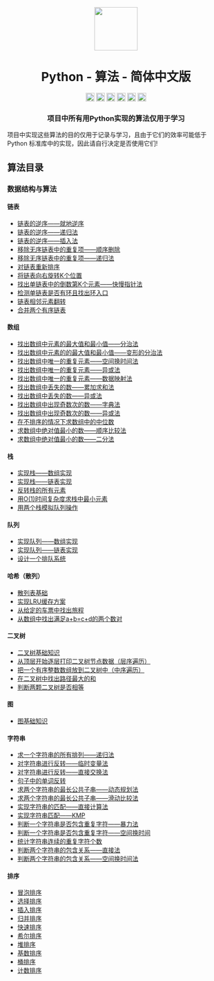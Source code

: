 <div align="center">
<!-- Title: -->
  <a href="https://github.com/TheAlgorithm-SimpleChinese/">
    <img src="https://my-git-hub-1302050737.cos.ap-beijing.myqcloud.com/Profile/plane-1828996.svg" height="100">
  </a>
    <h1><a">Python - 算法</a> - 简体中文版</h1>
<!-- Labels: -->
  <!-- First row: -->
  <a>
    <img src="https://img.shields.io/github/license/hopetree/izone" height="20" alt="Github Ready-to-Code">
  </a>
  <a>
    <img src="https://img.shields.io/pypi/pyversions/Django" height="20" alt="Contributions Welcome">
  </a>
  <a>
    <img src="https://my-git-hub-1302050737.cos.ap-beijing.myqcloud.com/Profile/donate.svg" height="20" alt="Donate">
  </a>
  <img src="https://img.shields.io/github/repo-size/TheAlgorithms/Python.svg?label=Repo%20size&style=flat-square" height="20">
  <a>
    <img src="https://img.shields.io/github/workflow/status/hopetree/izone/Docker%20Image%20CI?logo=github" height="20" alt="Discord chat">
  </a>
  <a>
    <img src="https://img.shields.io/badge/Chat-Gitter-ff69b4.svg?label=Chat&logo=gitter&style=flat-square" height="20" alt="Gitter chat">
  </a>
  <!-- Second row: -->
  <br>
<!-- Short description: -->
  <h3>项目中所有用Python实现的算法仅用于学习</h3>
</div>

项目中实现这些算法的目的仅用于记录与学习，且由于它们的效率可能低于 Python 标准库中的实现，因此请自行决定是否使用它们!

## 算法目录

### 数据结构与算法

#### 链表

* [链表的逆序——就地逆序](https://github.com/TheAlgorithm-SimpleChinese/Python/blob/main/数据结构与算法/链表/链表的逆序_就地逆序.py)
* [链表的逆序——递归法](https://github.com/TheAlgorithm-SimpleChinese/Python/blob/main/数据结构与算法/链表/链表的逆序_递归法.py)
* [链表的逆序——插入法](https://github.com/TheAlgorithm-SimpleChinese/Python/blob/main/数据结构与算法/链表/链表的逆序_插入法.py)
* [移除无序链表中的重复项——顺序删除](https://github.com/TheAlgorithm-SimpleChinese/Python/blob/main/数据结构与算法/链表/移除无序链表中的重复项_顺序删除.py)
* [移除无序链表中的重复项——递归法](https://github.com/TheAlgorithm-SimpleChinese/Python/blob/main/数据结构与算法/链表/移除无序链表中的重复项_递归法.py)
* [对链表重新排序](https://github.com/TheAlgorithm-SimpleChinese/Python/blob/main/数据结构与算法/链表/对链表重新排序.py)
* [将链表向右旋转K个位置](https://github.com/TheAlgorithm-SimpleChinese/Python/blob/main/数据结构与算法/链表/将链表向右旋转K个位置.py)
* [找出单链表中的倒数第K个元素——快慢指针法](https://github.com/TheAlgorithm-SimpleChinese/Python/blob/main/数据结构与算法/链表/找出单链表中的倒数第K个元素_快慢指针法.py)
* [检测单链表是否有环且找出环入口](https://github.com/TheAlgorithm-SimpleChinese/Python/blob/main/数据结构与算法/链表/检测单链表是否有环且找出环入口.py)
* [链表相邻元素翻转](https://github.com/TheAlgorithm-SimpleChinese/Python/blob/main/数据结构与算法/链表/链表相邻元素翻转.py)
* [合并两个有序链表](https://github.com/TheAlgorithm-SimpleChinese/Python/blob/main/数据结构与算法/链表/合并两个有序链表.py)

#### 数组

* [找出数组中元素的最大值和最小值——分治法](https://github.com/TheAlgorithm-SimpleChinese/Python/blob/main/数据结构与算法/数组/找出数组中元素的最大值和最小值_分治法.py)
* [找出数组中元素的的最大值和最小值——变形的分治法](https://github.com/TheAlgorithm-SimpleChinese/Python/blob/main/数据结构与算法/数组/找出数组中元素的的最大值和最小值_变形的分治法.py)
* [找出数组中唯一的重复元素——空间换时间法](https://github.com/TheAlgorithm-SimpleChinese/Python/blob/main/数据结构与算法/数组/找出数组中唯一的重复元素_空间换时间法.py)
* [找出数组中唯一的重复元素——异或法](https://github.com/TheAlgorithm-SimpleChinese/Python/blob/main/数据结构与算法/数组/找出数组中唯一的重复元素_异或法.py)
* [找出数组中唯一的重复元素——数据映射法](https://github.com/TheAlgorithm-SimpleChinese/Python/blob/main/数据结构与算法/数组/找出数组中唯一的重复元素_数据映射法.py)
* [找出数组中丢失的数——累加求和法](https://github.com/TheAlgorithm-SimpleChinese/Python/blob/main/数据结构与算法/数组/找出数组中丢失的数_累加求和法.py)
* [找出数组中丢失的数——异或法](https://github.com/TheAlgorithm-SimpleChinese/Python/blob/main/数据结构与算法/数组/找出数组中丢失的数_异或法.py)
* [找出数组中出现奇数次的数——字典法](https://github.com/TheAlgorithm-SimpleChinese/Python/blob/main/数据结构与算法/数组/找出数组中出现奇数次的数_字典法.py)
* [找出数组中出现奇数次的数——异或法](https://github.com/TheAlgorithm-SimpleChinese/Python/blob/main/数据结构与算法/数组/找出数组中出现奇数次的数_异或法.py)
* [在不排序的情况下求数组中的中位数](https://github.com/TheAlgorithm-SimpleChinese/Python/blob/main/数据结构与算法/数组/在不排序的情况下求数组中的中位数.py)
* [求数组中绝对值最小的数——顺序比较法](https://github.com/TheAlgorithm-SimpleChinese/Python/blob/main/数据结构与算法/数组/求数组中绝对值最小的数_顺序比较法.py)
* [求数组中绝对值最小的数——二分法](https://github.com/TheAlgorithm-SimpleChinese/Python/blob/main/数据结构与算法/数组/求数组中绝对值最小的数_二分法.py)

#### 栈

* [实现栈——数组实现](https://github.com/TheAlgorithm-SimpleChinese/Python/blob/main/数据结构与算法/栈/实现栈_数组实现.py)
* [实现栈——链表实现](https://github.com/TheAlgorithm-SimpleChinese/Python/blob/main/数据结构与算法/栈/实现栈_链表实现.py)
* [反转栈的所有元素](https://github.com/TheAlgorithm-SimpleChinese/Python/blob/main/数据结构与算法/栈/反转栈的所有元素.py)
* [用O(1)时间复杂度求栈中最小元素](https://github.com/TheAlgorithm-SimpleChinese/Python/blob/main/数据结构与算法/栈/用O(1)时间复杂度求栈中最小元素.py)
* [用两个栈模拟队列操作](https://github.com/TheAlgorithm-SimpleChinese/Python/blob/main/数据结构与算法/栈/用两个栈模拟队列操作.py)

#### 队列

* [实现队列——数组实现](https://github.com/TheAlgorithm-SimpleChinese/Python/blob/main/数据结构与算法/队列/实现队列_数组实现.py)
* [实现队列——链表实现](https://github.com/TheAlgorithm-SimpleChinese/Python/blob/main/数据结构与算法/队列/实现队列_链表实现.py)
* [设计一个排队系统](https://github.com/TheAlgorithm-SimpleChinese/Python/blob/main/数据结构与算法/队列/设计一个排队系统.py)

#### 哈希（散列）

* [散列表基础](https://github.com/TheAlgorithm-SimpleChinese/Python/blob/main/数据结构与算法/哈希(散列)/散列表基础.py)
* [实现LRU缓存方案](https://github.com/TheAlgorithm-SimpleChinese/Python/blob/main/数据结构与算法/哈希(散列)/实现LRU缓存方案.py)
* [从给定的车票中找出旅程](https://github.com/TheAlgorithm-SimpleChinese/Python/blob/main/数据结构与算法/哈希(散列)/从给定的车票中找出旅程.py)
* [从数组中找出满足a+b=c+d的两个数对](https://github.com/TheAlgorithm-SimpleChinese/Python/blob/main/数据结构与算法/哈希(散列)/从数组中找出满足a%2Bb%3Dc%2Bd的两个数对.py)

#### 二叉树

* [二叉树基础知识](https://github.com/TheAlgorithm-SimpleChinese/Python/blob/main/数据结构与算法/二叉树/二叉树基础知识.py)
* [从顶层开始逐层打印二叉树节点数据（层序遍历）](https://github.com/TheAlgorithm-SimpleChinese/Python/blob/main/数据结构与算法/二叉树/从顶层开始逐层打印二叉树节点数据（层序遍历）.py)
* [把一个有序整数数组放到二叉树中（中序遍历）](https://github.com/TheAlgorithm-SimpleChinese/Python/blob/main/数据结构与算法/二叉树/把一个有序整数数组放到二叉树中（中序遍历）.py)
* [在二叉树中找出路径最大的和](https://github.com/TheAlgorithm-SimpleChinese/Python/blob/main/数据结构与算法/二叉树/在二叉树中找出路径最大的和.py)
* [判断两颗二叉树是否相等](https://github.com/TheAlgorithm-SimpleChinese/Python/blob/main/数据结构与算法/二叉树/判断两颗二叉树是否相等.py)

#### 图

* [图基础知识](https://github.com/TheAlgorithm-SimpleChinese/Python/blob/main/数据结构与算法/图/图基础知识.py)

#### 字符串

* [求一个字符串的所有排列——递归法](https://github.com/TheAlgorithm-SimpleChinese/Python/blob/main/数据结构与算法/字符串/求一个字符串的所有排列_递归法.py)
* [对字符串进行反转——临时变量法](https://github.com/TheAlgorithm-SimpleChinese/Python/blob/main/数据结构与算法/字符串/对字符串进行反转_临时变量法.py)
* [对字符串进行反转——直接交换法](https://github.com/TheAlgorithm-SimpleChinese/Python/blob/main/数据结构与算法/字符串/对字符串进行反转_直接交换法.py)
* [句子中的单词反转](https://github.com/TheAlgorithm-SimpleChinese/Python/blob/main/数据结构与算法/字符串/句子中的单词反转.py)
* [求两个字符串的最长公共子串——动态规划法](https://github.com/TheAlgorithm-SimpleChinese/Python/blob/main/数据结构与算法/字符串/求两个字符串的最长公共子串_动态规划法.py)
* [求两个字符串的最长公共子串——滑动比较法](https://github.com/TheAlgorithm-SimpleChinese/Python/blob/main/数据结构与算法/字符串/求两个字符串的最长公共子串_滑动比较法.py)
* [实现字符串的匹配——直接计算法](https://github.com/TheAlgorithm-SimpleChinese/Python/blob/main/数据结构与算法/字符串/实现字符串的匹配_直接计算法.py)
* [实现字符串匹配——KMP](https://github.com/TheAlgorithm-SimpleChinese/Python/blob/main/数据结构与算法/字符串/实现字符串匹配_KMP.py)
* [判断一个字符串是否包含重复字符——暴力法](https://github.com/TheAlgorithm-SimpleChinese/Python/blob/main/数据结构与算法/字符串/判断一个字符串是否包含重复字符_暴力法.py)
* [判断一个字符串是否包含重复字符——空间换时间](https://github.com/TheAlgorithm-SimpleChinese/Python/blob/main/数据结构与算法/字符串/判断一个字符串是否包含重复字符_空间换时间.py)
* [统计字符串连续的重复字符个数](https://github.com/TheAlgorithm-SimpleChinese/Python/blob/main/数据结构与算法/字符串/统计字符串连续的重复字符个数.py)
* [判断两个字符串的包含关系——直接法](https://github.com/TheAlgorithm-SimpleChinese/Python/blob/main/数据结构与算法/字符串/判断两个字符串的包含关系_直接法.py)
* [判断两个字符串的包含关系——空间换时间法](https://github.com/TheAlgorithm-SimpleChinese/Python/blob/main/数据结构与算法/字符串/判断两个字符串的包含关系_空间换时间法.py)

#### 排序

* [冒泡排序](https://github.com/TheAlgorithm-SimpleChinese/Python/blob/main/数据结构与算法/排序/冒泡排序.py)
* [选择排序](https://github.com/TheAlgorithm-SimpleChinese/Python/blob/main/数据结构与算法/排序/选择排序.py)
* [插入排序](https://github.com/TheAlgorithm-SimpleChinese/Python/blob/main/数据结构与算法/排序/插入排序.py)
* [归并排序](https://github.com/TheAlgorithm-SimpleChinese/Python/blob/main/数据结构与算法/排序/归并排序.py)
* [快速排序](https://github.com/TheAlgorithm-SimpleChinese/Python/blob/main/数据结构与算法/排序/快速排序.py)
* [希尔排序](https://github.com/TheAlgorithm-SimpleChinese/Python/blob/main/数据结构与算法/排序/希尔排序.py)
* [堆排序](https://github.com/TheAlgorithm-SimpleChinese/Python/blob/main/数据结构与算法/排序/堆排序.py)
* [基数排序](https://github.com/TheAlgorithm-SimpleChinese/Python/blob/main/数据结构与算法/排序/基数排序.py)
* [桶排序](https://github.com/TheAlgorithm-SimpleChinese/Python/blob/main/数据结构与算法/排序/桶排序.py)
* [计数排序](https://github.com/TheAlgorithm-SimpleChinese/Python/blob/main/数据结构与算法/排序/计数排序.py)





